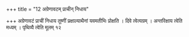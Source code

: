+++
title = "12 अग्रेणावटम् प्राचीन् निधाय"

+++
अग्रेणावटं प्राचीं निधाय तूष्णीं प्रक्षाल्याथैनां यवमतीभिः प्रोक्षति । दिवे त्वेत्यग्रम् । अन्तरिक्षाय त्वेति मध्यम् । पृथिव्यै त्वेति मूलम् १२